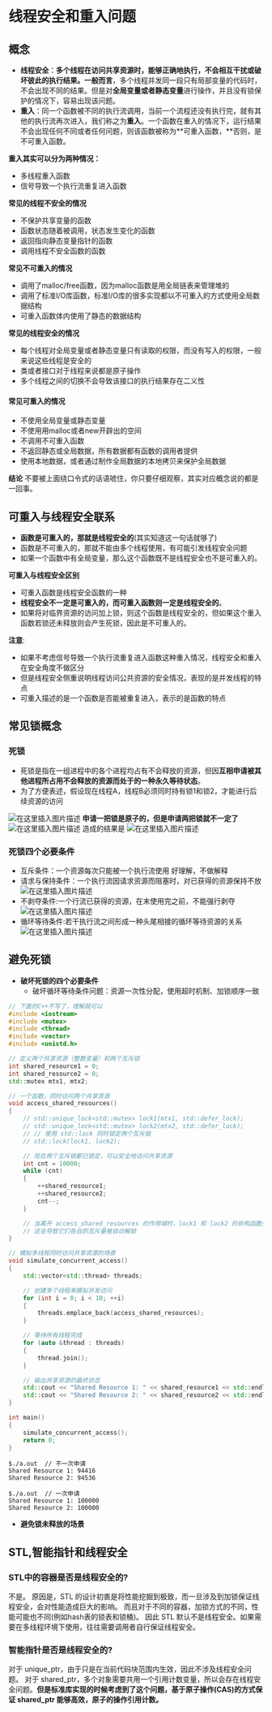 ﻿# 线程安全和重入问题
## 概念
- **线程安全**：**多个线程在访问共享资源时，能够正确地执行，不会相互干扰或破坏彼此的执行结果。一般而言**，多个线程并发同一段只有局部变量的代码时，不会出现不同的结果。但是对**全局变量或者静态变量**进行操作，并且没有锁保护的情况下，容易出现该问题。
- **重入**：同一个函数被不同的执行流调用，当前一个流程还没有执行完，就有其他的执行流再次进入，我们称之为**重入**。一个函数在重入的情况下，运行结果不会出现任何不同或者任何问题，则该函数被称为**可重入函数，**否则，是不可重入函数。

**重入其实可以分为两种情况：**
- 多线程重入函数
- 信号导致一个执行流重复进入函数

**常见的线程不安全的情况**
- 不保护共享变量的函数
- 函数状态随着被调用，状态发生变化的函数
- 返回指向静态变量指针的函数
- 调用线程不安全函数的函数

**常见不可重入的情况**
- 调用了malloc/free函数，因为malloc函数是用全局链表来管理堆的
- 调用了标准I/O库函数，标准I/O库的很多实现都以不可重入的方式使用全局数据结构
- 可重入函数体内使用了静态的数据结构

**常见的线程安全的情况**
- 每个线程对全局变量或者静态变量只有读取的权限，而没有写入的权限，一般来说这些线程是安全的
- 类或者接口对于线程来说都是原子操作
- 多个线程之间的切换不会导致该接口的执行结果存在二义性

#### 常见可重入的情况
- 不使用全局变量或静态变量
- 不使用用malloc或者new开辟出的空间
- 不调用不可重入函数
- 不返回静态或全局数据，所有数据都有函数的调用者提供
- 使用本地数据，或者通过制作全局数据的本地拷贝来保护全局数据

**结论**
不要被上面绕口令式的话语唬住，你只要仔细观察，其实对应概念说的都是一回事。

## 可重入与线程安全联系
- **函数是可重入的，那就是线程安全的**(其实知道这一句话就够了)
- 函数是不可重入的，那就不能由多个线程使用，有可能引发线程安全问题
- 如果一个函数中有全局变量，那么这个函数既不是线程安全也不是可重入的。

**可重入与线程安全区别**
- 可重入函数是线程安全函数的一种
- **线程安全不一定是可重入的，而可重入函数则一定是线程安全的**。
- 如果将对临界资源的访问加上锁，则这个函数是线程安全的，但如果这个重入函数若锁还未释放则会产生死锁，因此是不可重入的。

**注意**:
- 如果不考虑信号导致一个执行流重复进入函数这种重入情况，线程安全和重入在安全角度不做区分
- 但是线程安全侧重说明线程访问公共资源的安全情况，表现的是并发线程的特点
- 可重入描述的是一个函数是否能被重复进入，表示的是函数的特点

## 常见锁概念
### 死锁
- 死锁是指在一组进程中的各个进程均占有不会释放的资源，但因**互相申请被其他进程所占用不会释放的资源而处于的一种永久等待状态**。
- 为了方便表述，假设现在线程A，线程B必须同时持有锁1和锁2，才能进行后续资源的访问

![在这里插入图片描述](https://i-blog.csdnimg.cn/direct/00e6291e2cbf436597b0460230a752b3.png)
 **申请一把锁是原子的，但是申请两把锁就不一定了**
![在这里插入图片描述](https://i-blog.csdnimg.cn/direct/7959c2bbdbad4b94932c3670fbbeac2a.png)
造成的结果是
![在这里插入图片描述](https://i-blog.csdnimg.cn/direct/9ee6abc777d8477bac00663f18662d90.png)

### 死锁四个必要条件
- 互斥条件：一个资源每次只能被一个执行流使用
好理解，不做解释
- 请求与保持条件：一个执行流因请求资源而阻塞时，对已获得的资源保持不放
![在这里插入图片描述](https://i-blog.csdnimg.cn/direct/41f1a4e665194198ad59e302caf25e14.png)
- 不剥夺条件:一个行流已获得的资源，在末使用完之前，不能强行剥夺
![在这里插入图片描述](https://i-blog.csdnimg.cn/direct/967ecbd2ad6f43e9bc896bc8a32ce7ae.png)
- 循环等待条件:若干执行流之间形成一种头尾相接的循环等待资源的关系
![在这里插入图片描述](https://i-blog.csdnimg.cn/direct/030797f41f3144f0997ac07167f89863.png)
## 避免死锁
- **破坏死锁的四个必要条件**
  - 破坏循环等待条件问题：资源一次性分配，使用超时机制、加锁顺序一致

```cpp
// 下面的C++不写了，理解就可以
#include <iostream>
#include <mutex>
#include <thread>
#include <vector>
#include <unistd.h>

// 定义两个共享资源（整数变量）和两个互斥锁
int shared_resource1 = 0;
int shared_resource2 = 0;
std::mutex mtx1, mtx2;

// 一个函数，同时访问两个共享资源
void access_shared_resources()
{
    // std::unique_lock<std::mutex> lock1(mtx1, std::defer_lock);
    // std::unique_lock<std::mutex> lock2(mtx2, std::defer_lock);
    // // 使用 std::lock 同时锁定两个互斥锁
    // std::lock(lock1, lock2);

    // 现在两个互斥锁都已锁定，可以安全地访问共享资源
    int cnt = 10000;
    while (cnt)
    {
        ++shared_resource1;
        ++shared_resource2;
        cnt--;
    }

    // 当离开 access_shared_resources 的作用域时，lock1 和 lock2 的析构函数会被自动调用
    // 这会导致它们各自的互斥量被自动解锁
}

// 模拟多线程同时访问共享资源的场景
void simulate_concurrent_access()
{
    std::vector<std::thread> threads;

    // 创建多个线程来模拟并发访问
    for (int i = 0; i < 10; ++i)
    {
        threads.emplace_back(access_shared_resources);
    }

    // 等待所有线程完成
    for (auto &thread : threads)
    {
        thread.join();
    }

    // 输出共享资源的最终状态
    std::cout << "Shared Resource 1: " << shared_resource1 << std::endl;
    std::cout << "Shared Resource 2: " << shared_resource2 << std::endl;
}

int main()
{
    simulate_concurrent_access();
    return 0;
}
```
```
$./a.out  // 不一次申请
Shared Resource 1: 94416
Shared Resource 2: 94536
```
```
$./a.out  // 一次申请
Shared Resource 1: 100000
Shared Resource 2: 100000
```
- **避免锁未释放的场景** 

## STL,智能指针和线程安全
### STL中的容器是否是线程安全的?
不是。
原因是，STL 的设计初衷是将性能挖掘到极致，而一旦涉及到加锁保证线程安全，会对性能造成巨大的影响。
而且对于不同的容器，加锁方式的不同，性能可能也不同(例如hash表的锁表和锁桶)。
因此 STL 默认不是线程安全。如果需要在多线程环境下使用，往往需要调用者自行保证线程安全。

### 智能指针是否是线程安全的?
对于 unique_ptr，由于只是在当前代码块范围内生效，因此不涉及线程安全问题。
对于 shared_ptr，多个对象需要共用一个引用计数变量，所以会存在线程安全问题。**但是标准库实现的时候考虑到了这个问题，基于原子操作(CAS)的方式保证 shared_ptr 能够高效，原子的操作引用计数。** 
